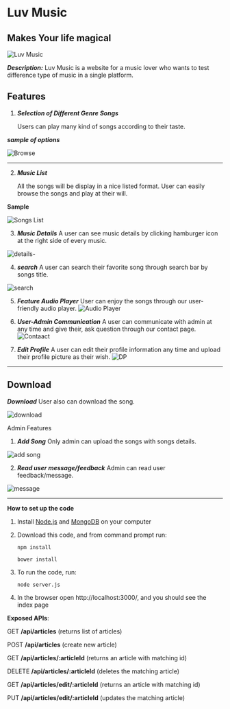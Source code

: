 Luv Music
=========

## Makes Your life magical

![Luv Music](https://github.com/ovijit16/images/blob/master/luv%20screenshot/luvmusic%20logo.jpg?raw=true)


***Description:***
Luv Music is a website for a music lover who wants to test difference type of music in a single platform.

Features
--------

1. ***Selection of Different Genre Songs***

    Users can play many kind of songs according to their taste.

***sample of options***

![Browse](https://github.com/ovijit16/images/blob/master/luv%20screenshot/userinterface.png?raw=true)


--------


2. ***Music List***

    All the songs will be display in a nice listed format. User can easily browse the songs and play at their will.


**Sample**

![Songs List](https://github.com/ovijit16/images/blob/master/luv%20screenshot/songs%20-%20Copy.png?raw=true)

3. ***Music Details***
  A user can see music details by clicking hamburger icon at the right side of every music.

![details](https://github.com/ovijit16/images/blob/master/luv%20screenshot/songsdetails.png?raw=true)-


4. ***search***
  A user can search their favorite song through search bar by songs title.

![search](https://github.com/ovijit16/images/blob/master/luv%20screenshot/search.jpg?raw=true)



5. ***Feature Audio Player***
User can enjoy the songs through our user-friendly audio player.
![Audio Player](https://github.com/ovijit16/images/blob/master/luv%20screenshot/luvplayer.png?raw=true)

6. ***User-Admin Communication***
A user can communicate with admin at any time and give their, ask question through our contact page.
![Contaact](https://github.com/ovijit16/images/blob/master/luv%20screenshot/Contact.png?raw=true)

7. ***Edit Profile***
A user can edit their profile information any time and upload their profile picture as their wish.
![DP](https://github.com/ovijit16/images/blob/master/luv%20screenshot/Account%20Setting.png?raw=true)


--------

Download
--------

 ***Download***
 User also can download the song.

![download](https://github.com/ovijit16/images/blob/master/luv%20screenshot/download.png?raw=true)


Admin Features

1. ***Add Song***
Only admin can upload the songs with songs details.

![add song](https://github.com/ovijit16/images/blob/master/luv%20screenshot/AddSong.png?raw=true)


2. ***Read user message/feedback***
Admin can read user feedback/message.

![message](https://github.com/ovijit16/images/blob/master/luv%20screenshot/messages.png?raw=true)

****************************************************************

**How to set up the code**

1. Install [Node.js](https://nodejs.org/en/download/) and [MongoDB](https://www.mongodb.com/download-center?jmp=nav) on your computer

2. Download this code, and from command prompt run:

   `npm install`


   `bower install`


3. To run the code, run:

    `node server.js`


4. In the browser open http://localhost:3000/, and you should see the index page

**Exposed APIs**:

GET **/api/articles** (returns list of articles)

POST **/api/articles** (create new article)

GET **/api/articles/:articleId** (returns an article with matching id)

DELETE **/api/articles/:articleId** (deletes the matching article)

GET **/api/articles/edit/:articleId** (returns an article with matching id)

PUT **/api/articles/edit/:articleId** (updates the matching article)
